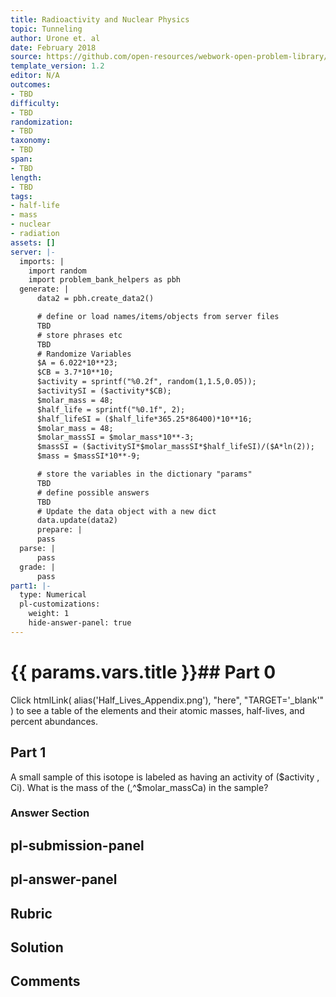 ```yaml
---
title: Radioactivity and Nuclear Physics
topic: Tunneling
author: Urone et. al
date: February 2018
source: https://github.com/open-resources/webwork-open-problem-library/tree/master/Contrib/BrockPhysics/College_Physics_Urone/31.Radioactivity_and_Nuclear_Physics/31-07.Tunneling/NU_U17-31-07-004.pg
template_version: 1.2
editor: N/A
outcomes:
- TBD
difficulty:
- TBD
randomization:
- TBD
taxonomy:
- TBD
span:
- TBD
length:
- TBD
tags:
- half-life
- mass
- nuclear
- radiation
assets: []
server: |-
  imports: |
    import random
    import problem_bank_helpers as pbh
  generate: |
      data2 = pbh.create_data2()

      # define or load names/items/objects from server files
      TBD
      # store phrases etc
      TBD
      # Randomize Variables
      $A = 6.022*10**23;
      $CB = 3.7*10**10;
      $activity = sprintf("%0.2f", random(1,1.5,0.05));
      $activitySI = ($activity*$CB);
      $molar_mass = 48;
      $half_life = sprintf("%0.1f", 2);
      $half_lifeSI = ($half_life*365.25*86400)*10**16;
      $molar_mass = 48;
      $molar_massSI = $molar_mass*10**-3;
      $massSI = ($activitySI*$molar_massSI*$half_lifeSI)/($A*ln(2));
      $mass = $massSI*10**-9;

      # store the variables in the dictionary "params"
      TBD
      # define possible answers
      TBD
      # Update the data object with a new dict
      data.update(data2)
      prepare: |
      pass
  parse: |
      pass
  grade: |
      pass
part1: |-
  type: Numerical
  pl-customizations:
    weight: 1
    hide-answer-panel: true
---
```


# {{ params.vars.title }}## Part 0 
Click  htmlLink( alias('Half_Lives_Appendix.png'), "here", "TARGET='_blank'" )  to see a table of the elements and their atomic masses, half-lives, and percent abundances. 
## Part 1 
A small sample of this isotope is labeled as having an activity of ($activity , Ci). What is the mass of the (,^$molar_massCa) in the sample? 


### Answer Section 


## pl-submission-panel 


## pl-answer-panel 


## Rubric 


## Solution 


## Comments 


